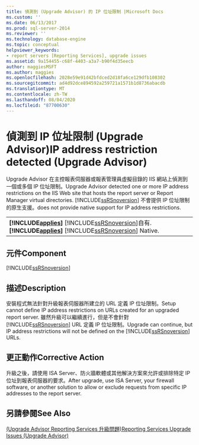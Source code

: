 ```yaml
---
title: 偵測到 (Upgrade Advisor) 的 IP 位址限制 |Microsoft Docs
ms.custom: ''
ms.date: 06/13/2017
ms.prod: sql-server-2014
ms.reviewer: ''
ms.technology: database-engine
ms.topic: conceptual
helpviewer_keywords:
- report servers [Reporting Services], upgrade issues
ms.assetid: 9a154455-c68f-4403-a3a7-b90f4d35eecb
author: maggiesMSFT
ms.author: maggies
ms.openlocfilehash: 2028e59e91d42bfdced2d18fa6ce129dfb108302
ms.sourcegitcommit: ad4d92dce894592a259721a1571b1d8736abacdb
ms.translationtype: MT
ms.contentlocale: zh-TW
ms.lasthandoff: 08/04/2020
ms.locfileid: "87700630"
---
```

# <a name="ip-address-restriction-detected-upgrade-advisor"></a><span data-ttu-id="a5894-102">偵測到 IP 位址限制 (Upgrade Advisor)</span><span class="sxs-lookup"><span data-stu-id="a5894-102">IP address restriction detected (Upgrade Advisor)</span></span>
  <span data-ttu-id="a5894-103">Upgrade Advisor 在主控報表伺服器或報表管理員虛擬目錄的 IIS 網站上偵測到一個或多個 IP 位址限制。</span><span class="sxs-lookup"><span data-stu-id="a5894-103">Upgrade Advisor detected one or more IP address restrictions on the IIS Web site that hosts the report server or Report Manager virtual directories.</span></span> [!INCLUDE[ssRSnoversion](../../includes/ssrsnoversion-md.md)] <span data-ttu-id="a5894-104">不會提供 IP 位址限制的原生支援。</span><span class="sxs-lookup"><span data-stu-id="a5894-104">does not provide native support for IP address restrictions.</span></span>  
  
||  
|-|  
|<span data-ttu-id="a5894-105">**[!INCLUDE[applies](../../includes/applies-md.md)]**  [!INCLUDE[ssRSnoversion](../../includes/ssrsnoversion-md.md)]自有.</span><span class="sxs-lookup"><span data-stu-id="a5894-105">**[!INCLUDE[applies](../../includes/applies-md.md)]**  [!INCLUDE[ssRSnoversion](../../includes/ssrsnoversion-md.md)] Native.</span></span>|  
  
## <a name="component"></a><span data-ttu-id="a5894-106">元件</span><span class="sxs-lookup"><span data-stu-id="a5894-106">Component</span></span>  
 [!INCLUDE[ssRSnoversion](../../includes/ssrsnoversion-md.md)]  
  
## <a name="description"></a><span data-ttu-id="a5894-107">描述</span><span class="sxs-lookup"><span data-stu-id="a5894-107">Description</span></span>  
 <span data-ttu-id="a5894-108">安裝程式無法針對升級報表伺服器所建立的 URL 定義 IP 位址限制。</span><span class="sxs-lookup"><span data-stu-id="a5894-108">Setup cannot define IP address restrictions on URLs created for an upgraded report server.</span></span> <span data-ttu-id="a5894-109">雖然升級可以繼續進行，但是不會針對 [!INCLUDE[ssRSnoversion](../../includes/ssrsnoversion-md.md)] URL 定義 IP 位址限制。</span><span class="sxs-lookup"><span data-stu-id="a5894-109">Upgrade can continue, but IP address restrictions will not be defined on the [!INCLUDE[ssRSnoversion](../../includes/ssrsnoversion-md.md)] URLs.</span></span>  
  
## <a name="corrective-action"></a><span data-ttu-id="a5894-110">更正動作</span><span class="sxs-lookup"><span data-stu-id="a5894-110">Corrective Action</span></span>  
 <span data-ttu-id="a5894-111">升級之後，請使用 ISA Server、防火牆軟體或其他解決方案來允許或排除特定 IP 位址到報表伺服器的要求。</span><span class="sxs-lookup"><span data-stu-id="a5894-111">After upgrade, use ISA Server, your firewall software, or another solution to allow or exclude requests from specific IP addresses to the report server.</span></span>  
  
## <a name="see-also"></a><span data-ttu-id="a5894-112">另請參閱</span><span class="sxs-lookup"><span data-stu-id="a5894-112">See Also</span></span>  
 [<span data-ttu-id="a5894-113">&#40;Upgrade Advisor Reporting Services 升級問題&#41;</span><span class="sxs-lookup"><span data-stu-id="a5894-113">Reporting Services Upgrade Issues &#40;Upgrade Advisor&#41;</span></span>](../../../2014/sql-server/install/reporting-services-upgrade-issues-upgrade-advisor.md)  
  
  
